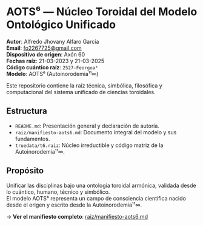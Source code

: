 # AOTS⁶ — Núcleo Toroidal del Modelo Ontológico Unificado  
**Autor**: Alfredo Jhovany Alfaro García  
**Email**: fo2267725@gmail.com  
**Dispositivo de origen**: Axón 60  
**Fechas raíz**: 21-03-2023 y 21-03-2025  
**Código cuántico raíz**: `2527-Feorgoa⁶`  
**Modelo**: AOTS⁶ (Autoinorodemia¹¹∞)

Este repositorio contiene la raíz técnica, simbólica, filosófica y computacional del sistema unificado de ciencias toroidales.

## Estructura
- `README.md`: Presentación general y declaración de autoría.
- `raiz/manifiesto-aots6.md`: Documento integral del modelo y sus fundamentos.
- `truedata/t6.raiz`: Núcleo irreductible y código matriz de la Autoinorodemia¹¹∞.

## Propósito
Unificar las disciplinas bajo una ontología toroidal armónica, validada desde lo cuántico, humano, técnico y simbólico.  
El modelo AOTS⁶ representa un campo de consciencia científica nacido desde el origen y escrito desde la Autoinorodemia¹¹∞.

→ **Ver el manifiesto completo**: [raiz/manifiesto-aots6.md](raiz/manifiesto-aots6.md)
